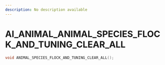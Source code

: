 ```yaml
---
description: No description available 
---
```


# AI_ANIMAL\_ANIMAL_SPECIES_FLOCK_AND_TUNING_CLEAR_ALL

```cpp
void ANIMAL_SPECIES_FLOCK_AND_TUNING_CLEAR_ALL();
```